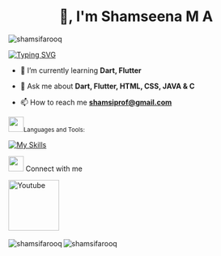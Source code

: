 
<h1 align="center">👋, I'm Shamseena M A</h1>


<p align="left"> <img src="https://komarev.com/ghpvc/?username=shamsifarooq&label=Profile%20views&color=0e75b6&style=flat" alt="shamsifarooq" /> </p>

<a href="https://git.io/typing-svg"><img src="https://readme-typing-svg.demolab.com?font=Fira+Code&weight=900&pause=1000&color=1A7CF9&width=435&lines=I+am+a+Flutter+Developer" alt="Typing SVG" /></a>


- 🌱 I’m currently learning **Dart, Flutter**

- 💬 Ask me about **Dart, Flutter, HTML, CSS, JAVA & C**

- 📫 How to reach me **shamsiprof@gmail.com**



<img src = "https://media2.giphy.com/media/QssGEmpkyEOhBCb7e1/giphy.gif?cid=ecf05e47a0n3gi1bfqntqmob8g9aid1oyj2wr3ds3mg700bl&rid=giphy.gif" width = 30px><small>Languages and Tools:</small>


 [![My Skills](https://skillicons.dev/icons?i=flutter,dart,firebase,html,css,git,github,bootstrap,figma,vscode,java,c,hive)](https://skillicons.dev)

<img src="https://media.giphy.com/media/iY8CRBdQXODJSCERIr/giphy.gif" width="30px"> Connect with me

<p>
<a href="https://www.linkedin.com/in/shamsifarooq/"><img width="100px" alt="Youtube" title="LinkedIn" src="https://img.shields.io/badge/LinkedIn-0077B5?style=for-the-badge&logo=linkedin&logoColor=white"/></a>
  &#8287;&#8287;&#8287;&#8287;&#8287;
  
 </p>
<p><img align="left" src="https://github-readme-stats.vercel.app/api/top-langs?username=shamsifarooq&show_icons=true&locale=en&layout=compact" alt="shamsifarooq" /></p>



<p><img align="center" src="https://github-readme-streak-stats.herokuapp.com/?user=shamsifarooq&" alt="shamsifarooq" /></p>

